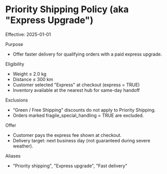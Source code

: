 # Priority Shipping Policy (aka "Express Upgrade")
Effective: 2025-01-01

Purpose
- Offer faster delivery for qualifying orders with a paid express upgrade.

Eligibility
- Weight ≤ 2.0 kg
- Distance ≤ 300 km
- Customer selected "Express" at checkout (express = TRUE)
- Inventory available at the nearest hub for same-day handoff

Exclusions
- “Green / Free Shipping” discounts do not apply to Priority Shipping.
- Orders marked fragile_special_handling = TRUE are excluded.

Offer
- Customer pays the express fee shown at checkout.
- Delivery target: next business day (not guaranteed during severe weather).

Aliases
- "Priority shipping", "Express upgrade", "Fast delivery"
